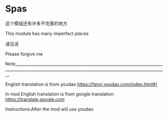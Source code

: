 # Spas
这个模组还有许多不完善的地方

This module has many imperfect places

请见谅

Please forgive me


Note_________________________________________________________________________________________________________________________________________________________

English translation is from youdao https://fanyi.youdao.com/index.html#/

In mod English translation is from google translation https://translate.google.com

Instructions:After the mod will use youdao 
